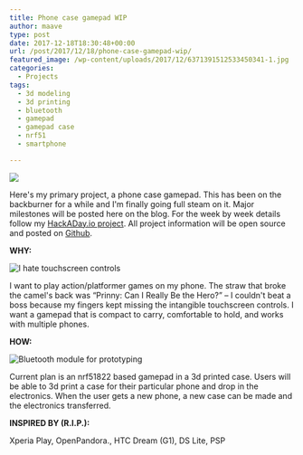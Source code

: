 ```yaml
---
title: Phone case gamepad WIP
author: maave
type: post
date: 2017-12-18T18:30:48+00:00
url: /post/2017/12/18/phone-case-gamepad-wip/
featured_image: /wp-content/uploads/2017/12/6371391512533450341-1.jpg
categories:
  - Projects
tags:
  - 3d modeling
  - 3d printing
  - bluetooth
  - gamepad
  - gamepad case
  - nrf51
  - smartphone

---
```

[![](/uploads/2017/12/6371391512533450341-1.jpg)](https://hackaday.io/Maave)

Here's my primary project, a phone case gamepad. This has been on the backburner for a while and I'm finally going full steam on it. Major milestones will be posted here on the blog. For the week by week details follow my [HackADay.io project][1]. All project information will be open source and posted on [Github][2].

<!--more-->

**WHY:**

![I hate touchscreen controls](/uploads/2017/12/Screenshot_2013-12-20-09-39-43.png)

I want to play action/platformer games on my phone. The straw that broke the camel's back was &#8220;Prinny: Can I Really Be the Hero?&#8221; &#8211; I couldn't beat a boss because my fingers kept missing the intangible touchscreen controls. I want a gamepad that is compact to carry, comfortable to hold, and works with multiple phones.

**HOW:**

![Bluetooth module for prototyping](/uploads/2017/12/HZX-52832-S01A-bluetooth-module.png)
  
Current plan is an nrf51822 based gamepad in a 3d printed case. Users will be able to 3d print a case for their particular phone and drop in the electronics. When the user gets a new phone, a new case can be made and the electronics transferred.

**INSPIRED BY (R.I.P.):**

Xperia Play, OpenPandora., HTC Dream (G1), DS Lite, PSP

 [1]: https://hackaday.io/project/28180
 [2]: https://github.com/SiloCityLabs
